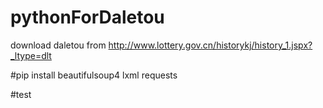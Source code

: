 # pythonForDaletou
download daletou  from http://www.lottery.gov.cn/historykj/history_1.jspx?_ltype=dlt


#pip install beautifulsoup4 lxml requests 


#test
